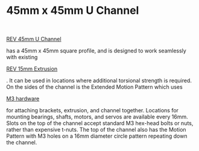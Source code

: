 # 45mm x 45mm U Channel

​

[REV 45mm U Channel](https://www.revrobotics.com/competition/ftc/structure/channel/)

has a 45mm x 45mm square profile, and is designed to work seamlessly with existing

[REV 15mm Extrusion](https://www.revrobotics.com/ftc/structure/15mm-extrusion/)

. It can be used in locations where additional torsional strength is required. On the sides of the channel is the Extended Motion Pattern which uses

[M3 hardware](https://www.revrobotics.com/ftc/hardware/fasteners/)

for attaching brackets, extrusion, and channel together. Locations for mounting bearings, shafts, motors, and servos are available every 16mm. Slots on the top of the channel accept standard M3 hex-head bolts or nuts, rather than expensive t-nuts. The top of the channel also has the Motion Pattern with M3 holes on a 16mm diameter circle pattern repeating down the channel.
